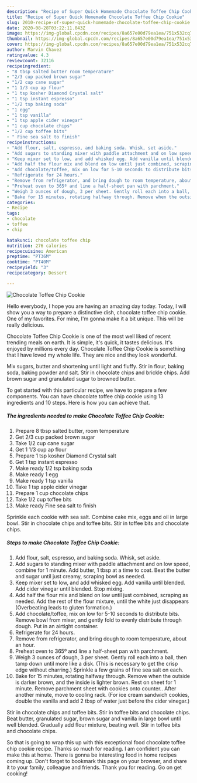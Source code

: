 ```yaml
---
description: "Recipe of Super Quick Homemade Chocolate Toffee Chip Cookie"
title: "Recipe of Super Quick Homemade Chocolate Toffee Chip Cookie"
slug: 2010-recipe-of-super-quick-homemade-chocolate-toffee-chip-cookie
date: 2020-08-28T03:22:11.043Z
image: https://img-global.cpcdn.com/recipes/8a657e00d79ea1ea/751x532cq70/chocolate-toffee-chip-cookie-recipe-main-photo.jpg
thumbnail: https://img-global.cpcdn.com/recipes/8a657e00d79ea1ea/751x532cq70/chocolate-toffee-chip-cookie-recipe-main-photo.jpg
cover: https://img-global.cpcdn.com/recipes/8a657e00d79ea1ea/751x532cq70/chocolate-toffee-chip-cookie-recipe-main-photo.jpg
author: Marvin Chavez
ratingvalue: 4.3
reviewcount: 32116
recipeingredient:
- "8 tbsp salted butter room temperature"
- "2/3 cup packed brown sugar"
- "1/2 cup cane sugar"
- "1 1/3 cup ap flour"
- "1 tsp kosher Diamond Crystal salt"
- "1 tsp instant espresso"
- "1/2 tsp baking soda"
- "1 egg"
- "1 tsp vanilla"
- "1 tsp apple cider vinegar"
- "1 cup chocolate chips"
- "1/2 cup toffee bits"
- " Fine sea salt to finish"
recipeinstructions:
- "Add flour, salt, espresso, and baking soda. Whisk, set aside."
- "Add sugars to standing mixer with paddle attachment and on low speed, combine for 1 minute. Add butter, 1 tbsp at a time to coat. Beat the butter and sugar until just creamy, scraping bowl as needed."
- "Keep mixer set to low, and add whisked egg. Add vanilla until blended. Add cider vinegar until blended. Stop mixing."
- "Add half the flour mix and blend on low until just combined, scraping as needed. Add the rest of the flour mixture, until the white just disappears (Overbeating leads to gluten formation.)"
- "Add chocolate/toffee, mix on low for 5-10 seconds to distribute bits. Remove bowl from mixer, and gently fold to evenly distribute through dough. Put in an airtight container."
- "Refrigerate for 24 hours."
- "Remove from refrigerator, and bring dough to room temperature, about an hour."
- "Preheat oven to 365º and line a half-sheet pan with parchment."
- "Weigh 3 ounces of dough, 3 per sheet. Gently roll each into a ball, then tamp down until more like a disk. (This is necessary to get the crisp edge without charring.) Sprinkle a few grains of fine sea salt on each."
- "Bake for 15 minutes, rotating halfway through. Remove when the outside is darker brown, and the inside is lighter brown. Rest on sheet for 1 minute. Remove parchment sheet with cookies onto counter.. After another minute, move to cooling rack. (For ice cream sandwich cookies, double the vanilla and add 2 tbsp of water just before the cider vinegar.)"
categories:
- Recipe
tags:
- chocolate
- toffee
- chip

katakunci: chocolate toffee chip 
nutrition: 276 calories
recipecuisine: American
preptime: "PT36M"
cooktime: "PT40M"
recipeyield: "3"
recipecategory: Dessert

---
```



![Chocolate Toffee Chip Cookie](https://img-global.cpcdn.com/recipes/8a657e00d79ea1ea/751x532cq70/chocolate-toffee-chip-cookie-recipe-main-photo.jpg)

Hello everybody, I hope you are having an amazing day today. Today, I will show you a way to prepare a distinctive dish, chocolate toffee chip cookie. One of my favorites. For mine, I'm gonna make it a bit unique. This will be really delicious.

Chocolate Toffee Chip Cookie is one of the most well liked of recent trending meals on earth. It is simple, it's quick, it tastes delicious. It's enjoyed by millions every day. Chocolate Toffee Chip Cookie is something that I have loved my whole life. They are nice and they look wonderful.

Mix sugars, butter and shortening until light and fluffy. Stir in flour, baking soda, baking powder and salt. Stir in chocolate chips and brickle chips. Add brown sugar and granulated sugar to browned butter.


To get started with this particular recipe, we have to prepare a few components. You can have chocolate toffee chip cookie using 13 ingredients and 10 steps. Here is how you can achieve that.

<!--inarticleads1-->

##### The ingredients needed to make Chocolate Toffee Chip Cookie:

1. Prepare 8 tbsp salted butter, room temperature
1. Get 2/3 cup packed brown sugar
1. Take 1/2 cup cane sugar
1. Get 1 1/3 cup ap flour
1. Prepare 1 tsp kosher Diamond Crystal salt
1. Get 1 tsp instant espresso
1. Make ready 1/2 tsp baking soda
1. Make ready 1 egg
1. Make ready 1 tsp vanilla
1. Take 1 tsp apple cider vinegar
1. Prepare 1 cup chocolate chips
1. Take 1/2 cup toffee bits
1. Make ready  Fine sea salt to finish


Sprinkle each cookie with sea salt. Combine cake mix, eggs and oil in large bowl. Stir in chocolate chips and toffee bits. Stir in toffee bits and chocolate chips. 

<!--inarticleads2-->

##### Steps to make Chocolate Toffee Chip Cookie:

1. Add flour, salt, espresso, and baking soda. Whisk, set aside.
1. Add sugars to standing mixer with paddle attachment and on low speed, combine for 1 minute. Add butter, 1 tbsp at a time to coat. Beat the butter and sugar until just creamy, scraping bowl as needed.
1. Keep mixer set to low, and add whisked egg. Add vanilla until blended. Add cider vinegar until blended. Stop mixing.
1. Add half the flour mix and blend on low until just combined, scraping as needed. Add the rest of the flour mixture, until the white just disappears (Overbeating leads to gluten formation.)
1. Add chocolate/toffee, mix on low for 5-10 seconds to distribute bits. Remove bowl from mixer, and gently fold to evenly distribute through dough. Put in an airtight container.
1. Refrigerate for 24 hours.
1. Remove from refrigerator, and bring dough to room temperature, about an hour.
1. Preheat oven to 365º and line a half-sheet pan with parchment.
1. Weigh 3 ounces of dough, 3 per sheet. Gently roll each into a ball, then tamp down until more like a disk. (This is necessary to get the crisp edge without charring.) Sprinkle a few grains of fine sea salt on each.
1. Bake for 15 minutes, rotating halfway through. Remove when the outside is darker brown, and the inside is lighter brown. Rest on sheet for 1 minute. Remove parchment sheet with cookies onto counter.. After another minute, move to cooling rack. (For ice cream sandwich cookies, double the vanilla and add 2 tbsp of water just before the cider vinegar.)


Stir in chocolate chips and toffee bits. Stir in toffee bits and chocolate chips. Beat butter, granulated sugar, brown sugar and vanilla in large bowl until well blended. Gradually add flour mixture, beating well. Stir in toffee bits and chocolate chips. 

So that is going to wrap this up with this exceptional food chocolate toffee chip cookie recipe. Thanks so much for reading. I am confident you can make this at home. There is gonna be interesting food in home recipes coming up. Don't forget to bookmark this page on your browser, and share it to your family, colleague and friends. Thank you for reading. Go on get cooking!
